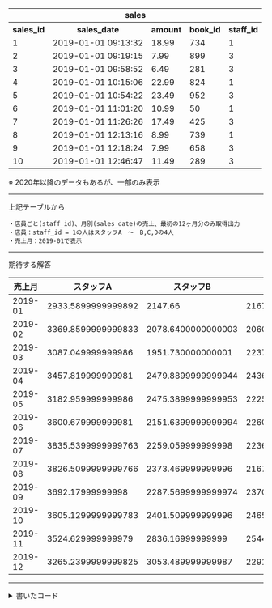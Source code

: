 <table>
  <td colspan="5" align="center"><b>sales</b></td>
  <tr>
    <th>sales_id</th>
    <th>sales_date</th>
    <th>amount</th>
    <th>book_id</th>
    <th>staff_id</th>
  </tr>
  <tr>
    <td>1</td>
    <td>2019-01-01 09:13:32</td>
    <td>18.99</td>
    <td>734</td>
    <td>1</td>
  </tr>
  <tr>
    <td>2</td>
    <td>2019-01-01 09:19:15</td>
    <td>7.99</td>
    <td>899</td>
    <td>3</td>
  </tr>
  <tr>
    <td>3</td>
    <td>2019-01-01 09:58:52</td>
    <td>6.49</td>
    <td>281</td>
    <td>3</td>
  </tr>
  <tr>
    <td>4</td>
    <td>2019-01-01 10:15:06</td>
    <td>22.99</td>
    <td>824</td>
    <td>1</td>
  </tr>
  <tr>
    <td>5</td>
    <td>2019-01-01 10:54:22</td>
    <td>23.49</td>
    <td>952</td>
    <td>3</td>
  </tr>
  <tr>
    <td>6</td>
    <td>2019-01-01 11:01:20</td>
    <td>10.99</td>
    <td>50</td>
    <td>1</td>
  </tr>
  <tr>
    <td>7</td>
    <td>2019-01-01 11:26:26</td>
    <td>17.49</td>
    <td>425</td>
    <td>3</td>
  </tr>
  <tr>
    <td>8</td>
    <td>2019-01-01 12:13:16</td>
    <td>8.99</td>
    <td>739</td>
    <td>1</td>
  </tr>
  <tr>
    <td>9</td>
    <td>2019-01-01 12:18:24</td>
    <td>7.99</td>
    <td>658</td>
    <td>3</td>
  </tr>
  <tr>
    <td>10</td>
    <td>2019-01-01 12:46:47</td>
    <td>11.49</td>
    <td>289</td>
    <td>3</td>
  </tr>
</table>



※ 2020年以降のデータもあるが、一部のみ表示

***
上記テーブルから
```
・店員ごと(staff_id)、月別(sales_date)の売上、最初の12ヶ月分のみ取得出力
・店員：staff_id = 1の人はスタッフA　〜　B,C,Dの4人
・売上月：2019-01で表示
```
***

期待する解答

| 売上月    | スタッフA          | スタッフB          | スタッフC          | スタッフD          |
|    -     |         -         |         -         |         -        |         -     |
| 2019-01   | 2933.5899999999892 |            2147.66 | 2167.5499999999997 | 2684.7599999999916 |
| 2019-02   | 3369.8599999999833 | 2078.6400000000003 | 2060.6600000000008 |  2955.589999999988 |
| 2019-03   |  3087.049999999986 |  1951.730000000001 | 2237.5499999999984 |  3358.319999999983 |
| 2019-04   |  3457.819999999981 | 2479.8899999999944 | 2436.9599999999955 |  3478.289999999982 |
| 2019-05   |  3182.959999999986 | 2475.3899999999953 |  2225.579999999998 |  3548.689999999979 |
| 2019-06   |  3600.679999999981 | 2151.6399999999994 | 2260.9999999999977 |  3368.859999999983 |
| 2019-07   | 3835.5399999999763 |  2259.059999999998 |  2236.519999999998 | 3665.6699999999782 |
| 2019-08   | 3826.5099999999766 |  2373.469999999996 | 2167.1399999999994 | 3488.7099999999796 |
| 2019-09   |   3692.17999999998 | 2287.5699999999974 |  2370.969999999996 | 3575.7499999999804 |
| 2019-10   | 3605.1299999999783 |  2401.509999999996 |  2465.379999999995 | 3871.5699999999765 |
| 2019-11   |  3524.629999999979 |   2836.16999999999 |  2544.909999999995 | 3895.9999999999754 |
| 2019-12   | 3265.2399999999825 |  3053.489999999987 | 2291.5699999999974 | 3812.0699999999765 |

***

<details>
<summary>書いたコード</summary>

```sql
SELECT sales_id,                                                                 -- sales_idを取得
       DATE_FORMAT(sales_date, '%Y年%c月%e日 %k時%i分%s秒') AS sales_date          -- DATE_FORMATで指定形式に変更し、カラム名も変更
FROM sales                                                                       -- salesテーブルから
LIMIT 10;                                                                        -- 最初の10件のみ取得

 SELECT  売上月,                                                                  -- サブクエリから売上月を取得
  SUM(CASE WHEN staff_id = 1 THEN amount ELSE 0 END) AS スタッフA,                 -- staff_idによってスタッフを判定
  SUM(CASE WHEN staff_id = 2 THEN amount ELSE 0 END) AS スタッフB,
  SUM(CASE WHEN staff_id = 3 THEN amount ELSE 0 END) AS スタッフC,
  SUM(CASE WHEN staff_id = 4 THEN amount ELSE 0 END) AS スタッフD
FROM
(SELECT                                                                          -- サブクエリ作成
 DATE_FORMAT(sales_date, '%Y-%m') AS 売上月,                                      -- sales_dateを年月だけの表示で「」を名付ける
 staff_id,          
 amount
 FROM sales) AS 売上                                                              -- staff_id,amountも取得し、「売上」を名付ける
GROUP BY 売上月                                                                   -- 売上月別で集計
LIMIT 12;                                                                        -- 最初の12ヶ月分のみ取得



```
